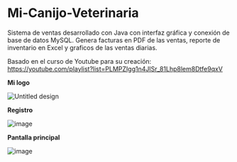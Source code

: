 # Mi-Canijo-Veterinaria
Sistema de ventas desarrollado con Java con interfaz gráfica y conexión de base de datos MySQL. Genera facturas en PDF de las ventas, reporte de inventario en Excel y graficos de las ventas diarias. 

Basado en el curso de Youtube para su creación: https://youtube.com/playlist?list=PLMPZIgg1n4JlSr_81Lhp8lem8Dtfe9qxV

**Mi logo**

![Untitled design](https://user-images.githubusercontent.com/119650235/206086590-082c7075-800e-42d7-97ca-20938256fa36.png)

**Registro**

![image](https://user-images.githubusercontent.com/119650235/206087163-41aa1319-1aab-45a5-aefa-3388dc69484d.png)

**Pantalla principal**

![image](https://user-images.githubusercontent.com/119650235/206087810-537bef27-7dca-41ad-bad5-6a44cd8f11c6.png)
